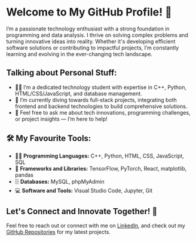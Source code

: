# Welcome to My GitHub Profile! 🌟

I’m a passionate technology enthusiast with a strong foundation in programming and data analysis. I thrive on solving complex problems and turning innovative ideas into reality. Whether it's developing efficient software solutions or contributing to impactful projects, I’m constantly learning and evolving in the ever-changing tech landscape.

## Talking about Personal Stuff:

- 👨‍🎓 I’m a dedicated technology student with expertise in C++, Python, HTML/CSS/JavaScript, and database management.
- 🔭 I’m currently diving towards full-stack projects, integrating both frontend and backend technologies to build comprehensive solutions.
- 💬 Feel free to ask me about tech innovations, programming challenges, or project insights — I’m here to help!

## 🛠️ My Favourite Tools:

- 👨‍💻 **Programming Languages:** C++, Python, HTML, CSS, JavaScript, SQL
- 🧰 **Frameworks and Libraries:** TensorFlow, PyTorch, React, matplotlib, pandas
- 🗄 **Databases:** MySQL, phpMyAdmin
- 💻 **Software and Tools:** Visual Studio Code, Jupyter, Git

## Let's Connect and Innovate Together! 🚀

Feel free to reach out or connect with me on [LinkedIn](https://www.linkedin.com/in/richa-yadav-3273a7224/), and check out my [GitHub Repositories](https://github.com/richayadav03) for my latest projects.
